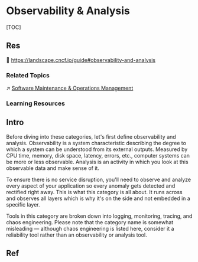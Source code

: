 # Observability & Analysis

[TOC]



## Res
📂 https://landscape.cncf.io/guide#observability-and-analysis

### Related Topics
↗ [Software Maintenance & Operations Management](../../../../Software%20Maintenance%20&%20Operations%20Management/Software%20Maintenance%20&%20Operations%20Management.md)


### Learning Resources



## Intro
Before diving into these categories, let's first define observability and analysis. Observability is a system characteristic describing the degree to which a system can be understood from its external outputs. Measured by CPU time, memory, disk space, latency, errors, etc., computer systems can be more or less observable. Analysis is an activity in which you look at this observable data and make sense of it.

To ensure there is no service disruption, you'll need to observe and analyze every aspect of your application so every anomaly gets detected and rectified right away. This is what this category is all about. It runs across and observes all layers which is why it's on the side and not embedded in a specific layer.

Tools in this category are broken down into logging, monitoring, tracing, and chaos engineering. Please note that the category name is somewhat misleading — although chaos engineering is listed here, consider it a reliability tool rather than an observability or analysis tool.



## Ref

